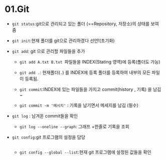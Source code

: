 # 01.Git

- `git status`:git으로 관리되고 있는 폴더 (==Repository, 저장소)의 상태를 보여줌

- `git init`:현재 폴더를 git으로 관리하겠다 선언!(초기화)

- `git add`: git 으로 관리할 파일들을 추가 

  - `git add A.txt B.txt `파일들을 INDEX(Stating 영역)에 등록(폴더도 가능)
  - `git add .`: 현재폴더(`.`) 를 INDEX에 등록 폴더를 등록하여 내부의 모든 파일이 등록됨.

  - `git commit`:INDEX에 있는 파일들을 가지고 commit(history , 기록) 을 남김 ~

  - `git commit -m '메시지'` : 기록을 남기면서 메세지를 남김 (필수)

- `git log` : 남겨온 commit들을 확인 

  - `git log --oneline --graph`: 그래프 +한줄로 기록을 조회

- `git config`:git 프로그램의 설정을 담당 

  ~~~ 
  
  ~~~

  - `git config --global --list`:현재 git 프로그램에 설정된 값들을 확인 